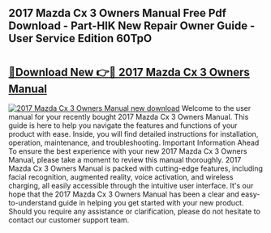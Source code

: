 ## 2017 Mazda Cx 3 Owners Manual Free Pdf Download - Part-HlK New Repair Owner Guide - User Service Edition 60TpO

# <h2><a href="http://bc45340.oget.top/?id=2017+Mazda+Cx+3+Owners+Manual">🔗Download New 👉🔴 2017 Mazda Cx 3 Owners Manual</a></h2>

[![2017 Mazda Cx 3 Owners Manual new download](https://i.imgur.com/5g1atiW.png)](http://bc45340.oget.top/?id=2017+Mazda+Cx+3+Owners+Manual)
Welcome to the user manual for your recently bought 2017 Mazda Cx 3 Owners Manual. This guide is here to help you navigate the features and functions of your product with ease. Inside, you will find detailed instructions for installation, operation, maintenance, and troubleshooting. Important Information Ahead To ensure the best experience with your new 2017 Mazda Cx 3 Owners Manual, please take a moment to review this manual thoroughly. 2017 Mazda Cx 3 Owners Manual is packed with cutting-edge features, including facial recognition, augmented reality, voice activation, and wireless charging, all easily accessible through the intuitive user interface. It's our hope that the 2017 Mazda Cx 3 Owners Manual has been a clear and easy-to-understand guide in helping you get started with your new product. Should you require any assistance or clarification, please do not hesitate to contact our customer support team.

